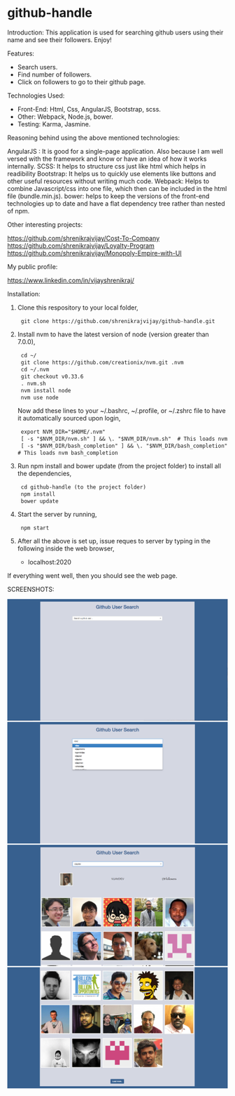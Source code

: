 # github-handle
Introduction:
		This application is used for searching github users using their name and see their followers. Enjoy!
	
Features:

* Search users.
* Find number of followers.
* Click on followers to go to their github page. 

Technologies Used:

* Front-End: Html, Css, AngularJS, Bootstrap, scss.
* Other: Webpack, Node.js, bower.
* Testing: Karma, Jasmine.

Reasoning behind using the above mentioned technologies:

AngularJS : It is good for a single-page application. Also because I am well versed with the framework and know or have an idea of how it works internally.
SCSS: It helps to structure css just like html which helps in readibility
Bootstrap: It helps us to quickly use elements like buttons and other useful resources without writing much code.
Webpack: Helps to combine Javascript/css into one file, which then can be included in the html file (bundle.min.js).
bower: helps to keep the versions of the front-end technologies up to date and have a flat dependency tree rather than nested of npm.

Other interesting projects:

https://github.com/shrenikrajvijay/Cost-To-Company
https://github.com/shrenikrajvijay/Loyalty-Program
https://github.com/shrenikrajvijay/Monopoly-Empire-with-UI

My public profile:

https://www.linkedin.com/in/vijayshrenikraj/

Installation:
1. Clone this respository to your local folder,

		git clone https://github.com/shrenikrajvijay/github-handle.git 

2. Install nvm to have the latest version of node (version greater than 7.0.0),

		cd ~/
		git clone https://github.com/creationix/nvm.git .nvm
		cd ~/.nvm
		git checkout v0.33.6
		. nvm.sh
		nvm install node
		nvm use node
		
	Now add these lines to your ~/.bashrc, ~/.profile, or ~/.zshrc file to have it automatically sourced upon login,
	
		export NVM_DIR="$HOME/.nvm"
		[ -s "$NVM_DIR/nvm.sh" ] && \. "$NVM_DIR/nvm.sh"  # This loads nvm
		[ -s "$NVM_DIR/bash_completion" ] && \. "$NVM_DIR/bash_completion"  # This loads nvm bash_completion


3. Run npm install and bower update (from the project folder) to install all the dependencies,

		cd github-handle (to the project folder)
		npm install
		bower update

4. Start the server by running,

		npm start

5. After all the above is set up, issue reques to server by typing in the following inside the web browser,
	- localhost:2020

If everything went well, then you should see the web page.

SCREENSHOTS:

![alt text](https://github.com/shrenikrajvijay/github-handle/blob/master/screenshot-1.png)
![alt text](https://github.com/shrenikrajvijay/github-handle/blob/master/screenshot-2.png)
![alt text](https://github.com/shrenikrajvijay/github-handle/blob/master/screenshot-3.png)
![alt text](https://github.com/shrenikrajvijay/github-handle/blob/master/screenshot-4.png)

